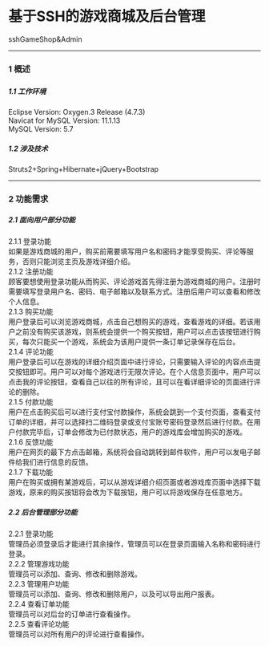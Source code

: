 # 基于SSH的游戏商城及后台管理
sshGameShop&amp;Admin
<hr>
<h3>1 概述<h3/>
<h5>1.1 工作环境</h5>
Eclipse Version: Oxygen.3 Release (4.7.3)<br/>
Navicat for MySQL Version: 11.1.13<br/>
MySQL Version: 5.7<br/>
<h5>1.2 涉及技术</h5>
Struts2+Spring+Hibernate+jQuery+Bootstrap<br/>
<hr>
<h3>2 功能需求</h3>
	<h5>2.1 面向用户部分功能</h5>
2.1.1 登录功能<br/>
	如果是游戏商城的用户，购买前需要填写用户名和密码才能享受购买、评论等服务，否则只能浏览主页及游戏详细介绍。<br/>
2.1.2 注册功能<br/>
	顾客要想使用登录功能从而购买、评论游戏首先得注册为游戏商城的用户。注册时需要填写登录用户名、密码、电子邮箱以及联系方式。注册后用户可以查看和修改个人信息。<br/>
2.1.3 购买功能<br/>
	用户登录后可以浏览游戏商城，点击自己想购买的游戏，查看游戏的详细。若该用户之前没有购买该游戏，则系统会提供一个购买按钮，用户可以点击该按钮进行购买，每次只能买一个游戏，系统会为该用户提供一条订单记录保存在后台。<br/>
2.1.4 评论功能<br/>
	用户登录后可以在游戏的详细介绍页面中进行评论，只需要输入评论的内容点击提交按钮即可。用户可以对每个游戏进行无限次评论。在个人信息页面中，用户可以点击我的评论按钮，查看自己以往的所有评论，且可以在看详细评论的页面进行评论的删除。<br/>
2.1.5 付款功能<br/>
	用户在点击购买后可以进行支付宝付款操作，系统会跳到一个支付页面，查看支付订单的详细，并可以选择扫二维码登录或支付宝账号密码登录然后进行付款。在用户付款完毕后，订单会修改为已付款状态，用户的游戏库会增加购买的游戏。<br/>
2.1.6 反馈功能<br/>
	用户在网页的最下方点击邮箱，系统将会自动跳转到邮件软件，用户可以发电子邮件给我们进行信息的反馈。<br/>
2.1.7 下载功能<br/>
	用户在购买或拥有某游戏后，可以从游戏详细介绍页面或者游戏库页面中选择下载游戏，原来的购买按钮将会改为下载按钮，用户可以将游戏保存在任意地方。<br/>
	<h5>2.2 后台管理部分功能</h5>
2.2.1 登录功能<br/>
管理员必须登录后才能进行其余操作，管理员可以在登录页面输入名称和密码进行登录。<br/>
2.2.2 管理游戏功能<br/>
	管理员可以添加、查询、修改和删除游戏。<br/>
2.2.3 管理用户功能<br/>
	管理员可以添加、查询、修改和删除用户，以及可以导出用户报表。<br/>
2.2.4 查看订单功能<br/>
	管理员可以对后台的订单进行查看操作。<br/>
2.2.5 查看评论功能<br/>
	管理员可以对所有用户的评论进行查看操作。<br/>

